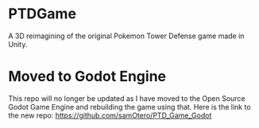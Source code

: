 # PTDGame
A 3D reimagining of the original Pokemon Tower Defense game made in Unity.

# Moved to Godot Engine
This repo will no longer be updated as I have moved to the Open Source Godot Game Engine and rebuilding the game using that.
Here is the link to the new repo: https://github.com/samOtero/PTD_Game_Godot
